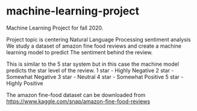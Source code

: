 # machine-learning-project
Machine Learning Project for fall 2020.  

Project topic is centering Natural Language Processing sentiment analysis
We study a dataset of amazon fine food reviews and create a machine learning model to predict The sentiment behind the review.

This is similar to the 5 star system but in this case the machine model predicts the star level of the review.
1 star - Highly Negative
2 star - Somewhat Negative
3 star - Neutral
4 star - Somewhat Positive
5 star - Highly Positive

The amazon fine-food dataset can be downloaded from https://www.kaggle.com/snap/amazon-fine-food-reviews